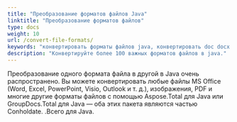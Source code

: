 ```yaml
---
title: "Преобразование форматов файлов Java"
linktitle: "Преобразование форматов файлов"
type: docs
weight: 10
url: /convert-file-formats/
keywords: "конвертировать форматы файлов java, конвертировать doc docx java, конвертировать xls xlsx java, конвертировать word в pdf java, конвертировать PDF в HTML java, конвертировать html в pdf java, конвертировать docx в pdf java, конвертировать xlsx в pdf java, конвертировать изображения в pdf java , конвертировать AutoCad java, конвертировать png в pdf java"
description: "Конвертируйте более 100 важных форматов файлов в java."
---
```


Преобразование одного формата файла в другой в Java очень распространено. Вы можете конвертировать любые файлы MS Office (Word, Excel, PowerPoint, Visio, Outlook и т. д.), изображения, PDF и многие другие форматы файлов с помощью Aspose.Total для Java или GroupDocs.Total для Java — оба этих пакета являются частью Conholdate. .Всего для Java.


